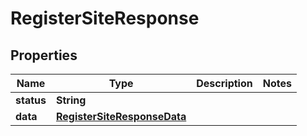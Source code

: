 
# RegisterSiteResponse

## Properties
Name | Type | Description | Notes
------------ | ------------- | ------------- | -------------
**status** | **String** |  | 
**data** | [**RegisterSiteResponseData**](RegisterSiteResponseData.md) |  | 



